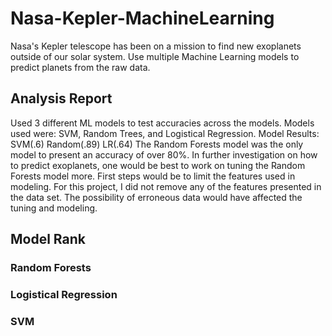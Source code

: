 # Nasa-Kepler-MachineLearning
Nasa's Kepler telescope has been on a mission to find new exoplanets outside of our solar system. Use multiple Machine Learning models to predict planets from the raw data. 


## Analysis Report
Used 3 different ML models to test accuracies across the models. Models used were: SVM, Random Trees, and Logistical Regression. 
Model Results:
SVM(.6)
Random(.89) 
LR(.64)
The Random Forests model was the only model to present an accuracy of over 80%. In further investigation on how to predict exoplanets, one would be best to work on tuning the Random Forests model more. First steps would be to limit the features used in modeling. For this project, I did not remove any of the features presented in the data set. The possibility of erroneous data would have affected the tuning and modeling. 


## Model Rank

### Random Forests


### Logistical Regression


### SVM
